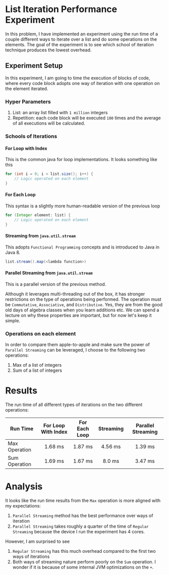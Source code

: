 # List Iteration Performance Experiment
In this problem, I have implemented an experiment using the run time of a couple different ways to iterate over a list 
and do some operations on the elements.
The goal of the experiment is to see which school of iteration technique produces the lowest overhead.

## Experiment Setup
In this experiment, I am going to time the execution of blocks of code,
where every code block adopts one way of iteration with one operation on the element iterated.

### Hyper Parameters
1. List: an array list filled with `1 million` integers
2. Repetition: each code block will be executed `100` times and the average of all executions will be calculated.

### Schools of Iterations
#### For Loop with Index
This is the common java for loop implementations. It looks something like this
```java
for (int i = 0; i < list.size(); i++) {
    // Logic operated on each element
}
```

#### For Each Loop
This syntax is a slightly more human-readable version of the previous loop
```java
for (Integer element: list) {
    // Logic operated on each element
}
```

#### Streaming from `java.util.stream`
This adopts `Functional Programming` concepts and is introduced to Java in Java 8.
```java
list.stream().map(<lambda function>)
```

#### Parallel Streaming from `java.util.stream`
This is a parallel version of the previous method.

Although it leverages multi-threading out of the box, 
it has stronger restrictions on the type of operations being performed.
The operation must be `Commutative`, `Associative`, and `Distributive`.
Yes, they are from the good old days of algebra classes when you learn additions etc.
We can spend a lecture on why these properties are important, but for now let's keep it simple.

### Operations on each element
In order to compare them apple-to-apple and make sure the power of `Parallel Streaming` can be leveraged,
I choose to the following two operations:
1. Max of a list of integers
2. Sum of a list of integers

# Results
The run time of all different types of iterations on the two different operations:

| Run Time      | For Loop With Index | For Each Loop | Streaming | Parallel Streaming |
|---------------|:-------------------:|:-------------:|:---------:|:------------------:|
| Max Operation |       1.68 ms       |    1.87 ms    |  4.56 ms  |       1.39 ms      |
| Sum Operation |       1.69 ms       |    1.67 ms    |   8.0 ms  |       3.47 ms      |

# Analysis
It looks like the run time results from the `Max` operation is more aligned with my expectations:
1. `Parallel Streaming` method has the best performance over ways of iteration
2. `Parallel Streaming` takes roughly a quarter of the time of `Regular Streaming` 
   because the device I run the experiment has 4 cores.
   
However, I am surprised to see
1. `Regular Streaming` has this much overhead compared to the first two ways of iterations
2. Both ways of streaming nature perform poorly on the `Sum` operation.
   I wonder if it is because of some internal JVM optimizations on the `+`.

